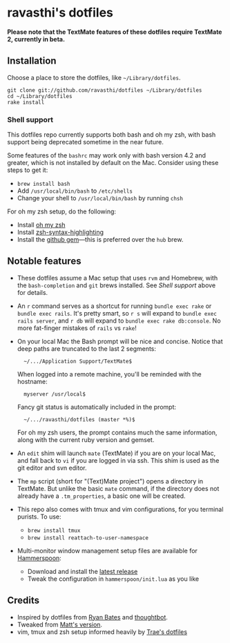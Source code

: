 # ravasthi's dotfiles

**Please note that the TextMate features of these dotfiles require TextMate 2, currently in beta.**

## Installation

Choose a place to store the dotfiles, like `~/Library/dotfiles`.

```
git clone git://github.com/ravasthi/dotfiles ~/Library/dotfiles
cd ~/Library/dotfiles
rake install
```

### Shell support

This dotfiles repo currently supports both bash and oh my zsh, with bash support being deprecated sometime in the near future.

Some features of the `bashrc` may work only with bash version 4.2 and greater, which is not installed by default on the Mac. Consider using these steps to get it:

* `brew install bash`
* Add `/usr/local/bin/bash` to `/etc/shells`
* Change your shell to `/usr/local/bin/bash` by running `chsh`

For oh my zsh setup, do the following:

* Install [oh my zsh](https://github.com/robbyrussell/oh-my-zsh)
* Install [zsh-syntax-highlighting](https://github.com/zsh-users/zsh-syntax-highlighting)
* Install the [github gem](https://github.com/defunkt/github-gem)—this is preferred over the `hub` brew.

## Notable features

* These dotfiles assume a Mac setup that uses `rvm` and Homebrew, with the `bash-completion` and `git` brews installed. See *Shell support* above for details.

* An `r` command serves as a shortcut for running `bundle exec rake` or `bundle exec rails`. It's pretty smart, so `r s` will expand to `bundle exec rails server`, and `r db` will expand to `bundle exec rake db:console`. No more fat-finger mistakes of `rails` vs `rake`!

* On your local Mac the Bash prompt will be nice and concise. Notice that deep paths are truncated to the last 2 segments:

        ~/.../Application Support/TextMate$

    When logged into a remote machine, you'll be reminded with the hostname:

        myserver /usr/local$

    Fancy git status is automatically included in the prompt:

        ~/.../ravasthi/dotfiles (master *%)$

    For oh my zsh users, the prompt contains much the same information, along with the current ruby version and gemset.

* An `edit` shim will launch `mate` (TextMate) if you are on your local Mac, and fall back to `vi` if you are logged in via ssh. This shim is used as the git editor and svn editor.

* The `mp` script (short for "(Text)Mate project") opens a directory in TextMate. But unlike the basic `mate` command, if the directory does not already have a `.tm_properties`, a basic one will be created.

* This repo also comes with tmux and vim configurations, for you terminal purists. To use:

    * `brew install tmux`
    * `brew install reattach-to-user-namespace`

* Multi-monitor window management setup files are available for [Hammerspoon](http://www.hammerspoon.org):
    * Download and install the [latest release](https://github.com/Hammerspoon/hammerspoon/releases/latest)
    * Tweak the configuration in `hammerspoon/init.lua` as you like

## Credits

* Inspired by dotfiles from [Ryan Bates](https://github.com/ryanb/dotfiles) and [thoughtbot](http://github.com/thoughtbot/dotfiles).
* Tweaked from [Matt's version](https://github.com/mbrictson/dotfiles).
* vim, tmux and zsh setup informed heavily by [Trae's dotfiles](https://github.com/trobrock)
